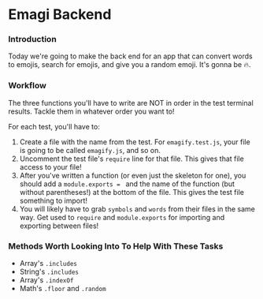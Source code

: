 # Emagi Backend

### Introduction

Today we're going to make the back end for an app that can convert words to emojis, search for emojis, and give you a random emoji. It's gonna be 🔥.


### Workflow

The three functions you'll have to write are NOT in order in the test terminal results. Tackle them in whatever order you want to!

For each test, you'll have to:

1. Create a file with the name from the test. For `emagify.test.js`, your file is going to be called `emagify.js`, and so on.
2. Uncomment the test file's `require` line for that file. This gives that file access to your file!
3. After you've written a function (or even just the skeleton for one), you should add a `module.exports = ` and the name of the function (but without parentheses!) at the bottom of the file. This gives the test file something to import!
4. You will likely have to grab `symbols` and `words` from their files in the same way. Get used to `require` and `module.exports`  for importing and exporting between files!


### Methods Worth Looking Into To Help With These Tasks

* Array's `.includes`
* String's `.includes`
* Array's `.indexOf`
* Math's `.floor` and `.random`
